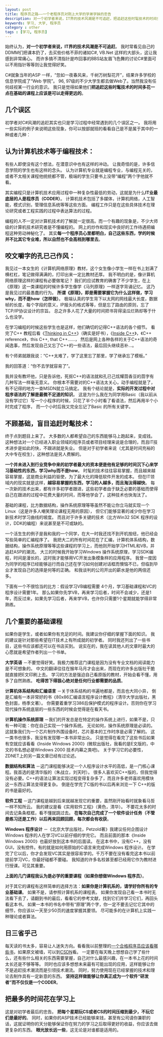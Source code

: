 ```yaml
---
layout: post
title: 程序员之路——一个老程序员对刚上大学的学弟学妹的忠告
description: 对一个初学者来说，IT界的技术风潮是不可追赶，把追赶这些时髦技术的时间多花一点在基础的课程上应该是可以走得更远的。
keywords: 学习, 大学, 程序员
category : other
tags : [学习, 程序员]
---
```


始终认为，**对一个初学者来说，IT界的技术风潮是不可追赶**。
我时常看见自己的DDMM们把课本扔了，去买些价格不菲的诸如C#, VB.Net 这样的大部头，这让我感到非常痛心。
而许多搞不清指针是咋回事的BBS站友眉飞色舞的讨论C#里面可以不用指针等等则让我觉得好笑。

C#就象当年的ASP 一样，“忽如一夜春风来，千树万树梨花开”，结果许多学校的信息学院成了“Web 学院”。
96, 97级的不少大学生都去做Web了。当然我没有任何歧视某一行业的意识。
我只是觉得如果他们**把追赶这些时髦技术的时间多花一点在基础的课程上应该是可以走得更远的**。 

## 几个误区 ##

初学者对C#风潮的追赶其实也只是学习过程中经常遇到的几个误区之一。
我将用一些实际的例子来说明这些现象，你可以按部就班的看看自己是不是属于其中的一种或者几种：

## 认为计算机技术等于编程技术： ##

有些人即使没有这个想法，在潜意识中也有这样的冲动。
让我奇怪的是，许多信息学院的学生也有这样的念头。
认为计算机专业就是编程专业，与编程无关的，或者不太相关课程他统统都不管，极端的学生只要书上没带“编程”两个字他就不看。

其实编程只是计算机技术应用过程中一种复杂性最低的劳动，这就是为什么**IT业最底层的人是程序员（CODER）**。
计算机技术包括了多媒体，计算机网络，人工智能，模式识别，管理信息系统等等这些方面。
编程工作只是在这些具体技术在理论研究或者工程实践的过程中表达算法的过程。

编程的人不一定对计算机技术的了解就一定很高。而一个有趣的现象是，不少大师级的计算机技术研究者是不懂编程的。
网上的炒作和现实中良好的工作待遇把编程这种劳动神秘化了。
其实**每一个程序员心里都明白，自己这些东西，学的时候并不比其它专业难，所以自然也不会高档到哪里去**。

## 咬文嚼字的孔已己作风： ##

我见过一本女生的《计算机网络原理》教材，这个女生像小学生一样在书上划满了横杠杠，笔记做得满满的，打印出来一定比教材还厚。
我不明白的是，像计算机网络原理这样的课程有必要做笔记？
我们的应试教育的确害了不少学生，在上《原理》这一类课程的时候许多学生像学《马列原理》一样逐字背诵记忆。
这乃是我见过的最愚蠢的行为。
**所谓《原理》，即是需要掌握它为什么这样做，学习why，而不是how（怎样做）**。
极端认真的学生背下以太网的网线最大长度，数据帧的长度，每个字段的意义，IP报头的格式等等，但是忘了路由的原则，忘了TCP/IP协议设计的宗旨。
总之许多人花了大量的时间把书背得滚瓜烂熟却等于什么也没学。

在学习编程的时候这些学生也是这样，他们确切的记得C++语法的各个细节。
看完了C++ 教程后看《[Thinking in C++](http://t.cn/zlZcdfg)》（确实是好书），《[Inside C++](http://t.cn/zlZcDr6)》，《C++ reference》，this C++, that C++……，
然后是网上各种各样的关于C++语法的奇闻逸事，然后发现自己又忘了C++的一些语法，最后回头继续恶补…。

有个师弟就跟我说：“C++太难了，学了这里忘了那里，学了继承忘了模板。”

我的回答道：“你不去学就容易了”。

我并没有教坏他，只是告诉他，死抠C++的语法就和孔已己炫耀茴香豆的茴字有几种写法一样毫无意义。
你根本不需要对的C++语法太关心，动手编程就是了，有不记得的地方一查MSDN就立马搞定。
我有个结论就是，**实际的开发过程中对程序语法的了解是最微不足道的知识**。
这是为什么我在为同学用Basic（我以前从没有学过它）写一个小程序的时候，只花了半个小时看了看语法，然后再用半个小时完成了程序，
而一个小时后我又完全忘记了Basic 的所有关键字。

## 不顾基础，盲目追赶时髦技术： ##

终于点到题目上来了。
大多数的人都希望自己的东西能够马上跑起来，变成钱。
这种想法对一个已经进入职业领域的程序员或者项目经理来说是合理的，而且IT技术进步是如此的快，不跟进就是失业。
但是对于初学者来说（尤其是时间充裕的大中专在校生），这种想法是另人费解的。

**一个并未进入到行业竞争中来的初学者最大的资本便是他有足够的时间沉下心来学习基础性的东西，学习why而不是how**。
时髦的技术往往容易掌握，而且越来越容易掌握，这是商业利益的驱使，为了最大化的降低软件开发的成本。
但在IT领域内的现实就是这样，**越容易掌握的东西，学习的人越多，而且淘汰得越快**。
每一次新的技术出来，都有许多初学者跟进，这些初学者由于缺乏必要的基础而使得自己在跟进的过程中花费大量的时间，而等他学会了，这种技术也快淘汰了。

基础的课程，比方数据结构，操作系统原理等等虽然不能让你立马就实现一个Linux（这是许多人嘲笑理论课程无用的原因），
但它们能够显著的减少你在学习新技术时学习曲线的坡度。
而且对于许多关键的技术（比方Win32 SDK 程序的设计，DDK的编程）来说甚至是不可或缺的。

一个活生生的例子是我和我的一个同学，在大一时我还找不到开机按纽，他已经会写些简单的汇编程序了。
我把大二的所有时间花在了汇编，计算机体系结构，数据结构，操作系统原理等等这些课程的学习上，而他则开始学习HTML和VB，并追赶ASP的潮流。
大三的时候我开始学习Windows 操作系统原理，学习SDK编程，时间是漫长的，这时我才能够用VC开发出象模象样的应用程序。
我曾一度因为同学的程序已经能够运行而自己还在学习如何创建对话框而懊恼不已，但临到毕业才发现自己的选择是何等的正确。
和我谈判的公司开出的薪水是他的两倍还多。

下面有一个不很恰当的比方：假设学习VB编程需要 4个月，学习基础课程和VC的程序设计需要1年。
那么如果你先学VB，再来学习后者，时间不会减少，还是1年，而反过来，如果先学习后者，再来学VB，也许你只需要1个星期就能学得非常熟练。

## 几个重要的基础课程 ##

如果你是学生，或者如果你有充足的时间。我建议你仔细的掌握下面的知识。
我的建议是针对那些希望在IT技术上有所成就的初学者。
同时我还列出了一些书目，这些书应该都还可以在书店买到。
说实在的，我在读其他人的文章时最大的心愿就是希望作者列出一个书单。

**大学英语** －不要觉得好笑。我极力推荐这门课程是因为没有专业文档的阅读能力是不可想象的。
中文的翻译往往在猴年马月才会出来，而现在的许多出版社干脆就直接把E文印刷上去。
学习的方法是强迫自己看原版的教材，开始会看不懂，用多了自然熟练。
**吃得苦下得狠心绝对是任何行业都需要的品质**。

**计算机体系结构和汇编语言** －关于体系结构的书遍地都是，而且也大同小异，
倒是汇编有一本非常好的书《80x86汇编语言程序设计教程》（清华大学出版社，黑色封面，杨季文著）。
你需要着重学习386后保护模式的程序设计。否则你在学习现代操作系统底层的一些东西的时候会觉得是在看天书。

**计算机操作系统原理** －我们的开发总是在特定的操作系统上进行，如果不是，只有一种可能：你在自己实现一个操作系统。
无论如何，操作系统原理是必读的。这就象我们为一个芯片制作外围设备时，芯片基本的工作时序是必需了解的。
这一类书也很多，我没有发现哪一本书非常出众。
只是觉得在看完了这些书后如果有空就应该看看《Inside Windows 2000》(微软出版社，我看的是E文版的，中文的书名想必是Windows 2000 技术内幕之类吧)。
关于学习它的必要性，ZDNET上的另一篇文章已经有过论述。

**数据结构和算法** －这门课程能够决定一个人程序设计水平的高低，是一门核心课程。我首选的是清华版的（朱战立，刘天时）。
很多人喜欢买C++版的，但我觉得没有必要。C++的语法让算法实现过程变得复杂多了，而且许多老师喜欢用模块这一东西让算法变得更复杂。
倒是在学完了C版的书以后再来浏览一下 C++的版的书是最好的。

**软件工程** －这门课程是越到后来就越发现它的重要，虽然刚开始看时就象看马哲一样不知所云。
我的建议是看《实用软件工程》（黄色，清华）。
不要花太多的时间去记条条框框，看不懂就跳过去。
**在每次自己完成了一个软件设计任务（不管是练习还是工作）以后再来回顾回顾，每次都会有收获**。

**Windows 程序设计** －《北京大学出版社，Petzold著》我建议任何企图设计Windows 程序的人在学习VC以前仔细的学完它。
而且前面的那本《Inside Windows 2000》也最好放到这本书的后面读。
在这本书中，没有C++，没有GUI，没有控件。有的就是如何用原始的C语言来完成Windows 程序设计。
在学完了它以后，你才会发现VC其实是很容易学的。千万不要在没有看完这本书以前提前学习VC，你最好碰都不要碰。
我知道的许多名校甚至都已经用它作为教材进行授课。可见其重要。

**上面的几门课程我认为是必学的重要课程（如果你想做Windows 程序员）**。

对于其它的课程有这样简单的选择方法：**如果你是计算机系的，请学好你所有的专业基础课**。
如果不是，请参照计算机系的课程表。
如果你发现自己看一本书时无法看下去了，请翻到书的最后，看看它的参考文献，找到它们并学习它们，再回头看这本书。
如果一本书的书名中带有“原理”两个字，你一定不要去记忆它其中的细节，你应该以一天至少50页的速度掌握其要领。
尽可能多的在计算机上实践一种理论或者算法。

## 日三省乎己  ##

每天读的书太多，容易让人迷失方向。看看我以前整理的[一个合格程序员应该看哪些书](http://justjavac.com/other/2012/05/15/qualified-programmer-should-read-what-books.html)，如果原文被墙，可以到[CSDN](http://blog.csdn.net/justjavac/article/details/7865418)看。
一定要在每天晚上想想自己学了些什么，还有些什么相关的东西需要掌握，自己对什么最感兴趣，在一本书上花的时间太长还是不够等等。
同时也应该多想想未来最有可能出现的应用，这样能够让你不是追赶技术潮流而是引领技术潮流。
同时，努力使用现在已经掌握的技术和理论去制作具有一定新意的东西。
**坚持这样做能够让你真正成为一个软件“研发者”而不仅仅是一个CODER**。

## 把最多的时间花在学习上 ##

这是对初学者最后的忠告。
**把每个星期玩CS或者CS的时间压缩到最少，不玩它们是最好的**。
同时，如果你的ASP技术已经能够来钱，甚至有公司请你兼职的话，这就证明你的天分能够保证你在努力的学习之后取得更好的收益，你应该去做更复杂的东西。
**眼光放长远一些**，这无论是对谁都是适用的。

